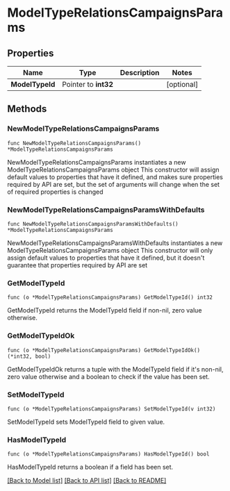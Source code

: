 # ModelTypeRelationsCampaignsParams

## Properties

Name | Type | Description | Notes
------------ | ------------- | ------------- | -------------
**ModelTypeId** | Pointer to **int32** |  | [optional] 

## Methods

### NewModelTypeRelationsCampaignsParams

`func NewModelTypeRelationsCampaignsParams() *ModelTypeRelationsCampaignsParams`

NewModelTypeRelationsCampaignsParams instantiates a new ModelTypeRelationsCampaignsParams object
This constructor will assign default values to properties that have it defined,
and makes sure properties required by API are set, but the set of arguments
will change when the set of required properties is changed

### NewModelTypeRelationsCampaignsParamsWithDefaults

`func NewModelTypeRelationsCampaignsParamsWithDefaults() *ModelTypeRelationsCampaignsParams`

NewModelTypeRelationsCampaignsParamsWithDefaults instantiates a new ModelTypeRelationsCampaignsParams object
This constructor will only assign default values to properties that have it defined,
but it doesn't guarantee that properties required by API are set

### GetModelTypeId

`func (o *ModelTypeRelationsCampaignsParams) GetModelTypeId() int32`

GetModelTypeId returns the ModelTypeId field if non-nil, zero value otherwise.

### GetModelTypeIdOk

`func (o *ModelTypeRelationsCampaignsParams) GetModelTypeIdOk() (*int32, bool)`

GetModelTypeIdOk returns a tuple with the ModelTypeId field if it's non-nil, zero value otherwise
and a boolean to check if the value has been set.

### SetModelTypeId

`func (o *ModelTypeRelationsCampaignsParams) SetModelTypeId(v int32)`

SetModelTypeId sets ModelTypeId field to given value.

### HasModelTypeId

`func (o *ModelTypeRelationsCampaignsParams) HasModelTypeId() bool`

HasModelTypeId returns a boolean if a field has been set.


[[Back to Model list]](../README.md#documentation-for-models) [[Back to API list]](../README.md#documentation-for-api-endpoints) [[Back to README]](../README.md)



